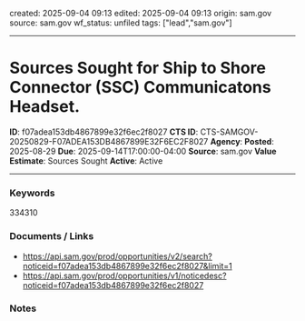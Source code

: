 created: 2025-09-04 09:13
edited: 2025-09-04 09:13
origin: sam.gov
source: sam.gov
wf_status: unfiled
tags: ["lead","sam.gov"]

---

# Sources Sought for Ship to Shore Connector (SSC) Communicatons Headset.

**ID**: f07adea153db4867899e32f6ec2f8027
**CTS ID**: CTS-SAMGOV-20250829-F07ADEA153DB4867899E32F6EC2F8027
**Agency**: 
**Posted**: 2025-08-29
**Due**: 2025-09-14T17:00:00-04:00
**Source**: sam.gov
**Value Estimate**: Sources Sought
**Active**: Active

---

### Keywords
334310

### Documents / Links
- <https://api.sam.gov/prod/opportunities/v2/search?noticeid=f07adea153db4867899e32f6ec2f8027&limit=1>
- <https://api.sam.gov/prod/opportunities/v1/noticedesc?noticeid=f07adea153db4867899e32f6ec2f8027>

### Notes

